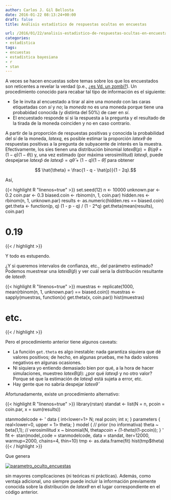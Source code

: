 ```yaml
---
author: Carlos J. Gil Bellosta
date: 2016-01-22 08:13:24+00:00
draft: false
title: Análisis estadístico de respuestas ocultas en encuestas

url: /2016/01/22/analisis-estadistico-de-respuestas-ocultas-en-encuestas/
categories:
- estadística
tags:
- encuestas
- estadística bayesiana
- r
- stan
---
```


A veces se hacen encuestas sobre temas sobre los que los encuestados son reticentes a revelar la verdad (p.e., [¿es Vd. un zombi?](http://www.datanalytics.com/2016/01/21/a-cuantos-zombis-conoces/)). Un procedimiento conocido para recabar tal tipo de información es el siguiente:

* Se le invita al encuestado a tirar al aire una _moneda_ con las caras etiquetadas con _sí_ y _no_; la _moneda_ no es una moneda porque tiene una probabidad conocida (y distinta del 50%) de caer en _sí_.
* El encuestado responde sí si la respuesta a la pregunta y el resultado de la tirada de la moneda coinciden y no en caso contrario.

A partir de la proporción de respuestas positivas y conocida la probabilidad del _sí_ de la moneda, $latex q$, es posible estimar la proporción $latex \theta$ de respuestas positivas a la pregunta de subyacente de interés en la muestra. Efectivamente, los síes tienen una distribución binomial $latex B(p) = B(q\theta + (1-q)(1-\theta))$ y, una vez estimado (por máxima verosimilitud) $latex \hat{p}$, puede despejarse $latex \hat{p}$ de $latex \hat{p} = q\hat{\theta} + (1-q)(1-\hat{\theta})$ para obtener

$$ \hat{\theta} = \frac{1 - q - \hat{p}}{1 - 2q}.$$

Así,

{{< highlight R "linenos=true" >}}
set.seed(12)
n <- 10000
unknown.par <- 0.2
coin.par    <- 0.3
biased.coin <- rbinom(n, 1, coin.par)
hidden.res  <- rbinom(n, 1, unknown.par)
results <- as.numeric(hidden.res == biased.coin)
get.theta <- function(p, q) (1 - p - q) / (1 - 2*q)
get.theta(mean(results), coin.par)
# 0.19
{{< / highlight >}}

Y todo es estupendo.

¿Y si queremos intervalos de confianza, etc., del parámetro estimado? Podemos muestrear una $latex B(\hat{p})$ y ver cuál sería la distribución resultante de $latex \theta$:

{{< highlight R "linenos=true" >}}
muestras <- replicate(1000,
  mean(rbinom(n, 1, unknown.par) == biased.coin))
muestras <- sapply(muestras, function(x)
  get.theta(x, coin.par))
hist(muestras)
# etc.
{{< / highlight >}}

Pero el procedimiento anterior tiene algunos caveats:

* La función `get.theta` es algo inestable: nada garantiza siquiera que dé valores positivos; de hecho, en algunas pruebas, me ha dado valores negativos en algunas ocasiones.
* Ni siquiera yo entiendo demasiado bien por qué, a la hora de hacer simulaciones, muestreo $latex B(\hat{p})$: ¿por qué $latex \hat{p}$ y no otro valor? Porque sé que la estimación de $latex \hat{p}$ está sujeta a error, etc.
* Hay gente que no sabría despejar $latex \hat{\theta}$

Afortunadamente, existe un procedimiento alternativo:

{{< highlight R "linenos=true" >}}
library(rstan)
standat <- list(N = n, pcoin = coin.par, x = sum(results))

stanmodelcode <- '
data {
  int<lower=1> N;
  real pcoin;
  int x;
}
parameters {
  real<lower=0, upper = 1> theta;
}
model {
  // prior (no informativa)
  theta ~ beta(1,1);
  // verosimilitud
  x ~ binomial(N, theta*pcoin + (1-theta)*(1-pcoin));
}
'
fit <- stan(model_code = stanmodelcode,
            data = standat,
            iter=12000, warmup=2000,
            chains=4, thin=10)
tmp <- as.data.frame(fit)
hist(tmp$theta)
{{< / highlight >}}







Que genera

[![parametro_oculto_encuestas](/wp-uploads/2016/01/parametro_oculto_encuestas.png)
](/wp-uploads/2016/01/parametro_oculto_encuestas.png)

sin mayores complicaciones (ni teóricas ni prácticas). Además, como ventaja adicional, uno siempre puede incluir la información previamente conocida sobre la distribución de $latex \theta$ en el lugar correspondiente en el código anterior.

